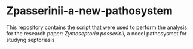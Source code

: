 # Zpasserinii-a-new-pathosystem
This repository contains the script that were used to perform the analysis for the research paper: *Zymoseptoria passerinii*, a nocel pathosysmet for studyng septoriasis

